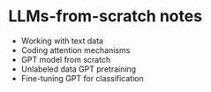 # LLMs-from-scratch notes

- Working with text data
- Coding attention mechanisms
- GPT model from scratch
- Unlabeled data GPT pretraining
- Fine-tuning GPT for classification
